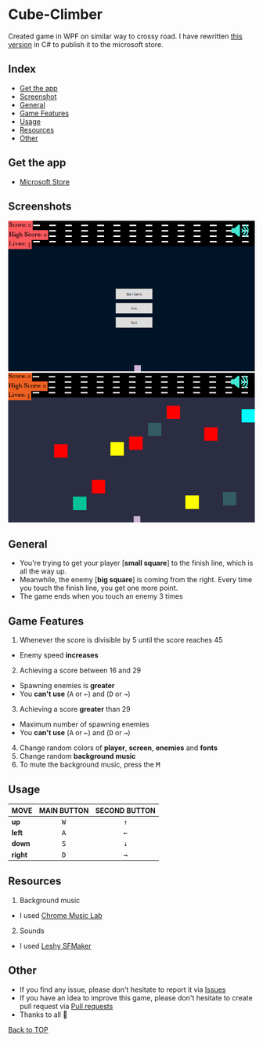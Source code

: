 # Cube-Climber
Created game in WPF on similar way to crossy road. I have rewritten [this version](https://github.com/Fearplay/cross-the-road-python) in C# to publish it to the microsoft store.

## Index
- [Get the app](#get-the-app)
- [Screenshot](#screenshot)
- [General](#general)
- [Game Features](#game-features)
- [Usage](#usage)
- [Resources](#resources)
- [Other](#other)


## Get the app
- [Microsoft Store](https://www.microsoft.com/en-us/p/cube-climber/9pf41r70pph5?activetab=pivot:overviewtab)

## Screenshots
![screenshot](CubeClimber/images/screenshots/screenshot.png)
![screenshot](CubeClimber/images/screenshots/screenshot2.png)

## General
 * You're trying to get your player [**small square**] to the finish line, which is all the way up. 
 * Meanwhile, the enemy [**big square**] is coming from the right. Every time you touch the finish line, you get one more point. 
 * The game ends when you touch an enemy 3 times

## Game Features 
 1. Whenever the score is divisible by 5 until the score reaches 45
  - Enemy speed **increases**
 2. Achieving a score between 16 and 29 
  - Spawning enemies is **greater**
  - You **can't use** (<kbd>A</kbd> or <kbd>&larr;</kbd>) and (<kbd>D</kbd> or <kbd>&rarr;</kbd>)
 3. Achieving a score **greater** than 29
  - Maximum number of spawning enemies
  - You **can't use** (<kbd>A</kbd> or <kbd>&larr;</kbd>) and (<kbd>D</kbd> or <kbd>&rarr;</kbd>)
 4. Change random colors of **player**, **screen**, **enemies** and **fonts**
 5. Change random **background music**
 6. To mute the background music, press the <kbd>M</kbd>

## Usage 
| MOVE | MAIN BUTTON | SECOND BUTTON |
| :---         |     :---:      |          :---:    |
| **up**       |<kbd>W</kbd>    |<kbd>&uarr;</kbd> |
| **left**     |<kbd>A</kbd>   |<kbd>&larr;</kbd>  |
| **down**     |<kbd>S</kbd>   |<kbd>&darr;</kbd>  |
| **right**    |<kbd>D</kbd>   |<kbd>&rarr;</kbd>  |

## Resources
 1. Background music
  - I used [Chrome Music Lab](https://musiclab.chromeexperiments.com/Song-Maker/)
 2. Sounds
  - I used [Leshy SFMaker](https://www.leshylabs.com/apps/sfMaker/)

## Other
* If you find any issue, please don't hesitate to report it via [Issues](https://github.com/Fearplay/Cube-Climber/issues)
* If you have an idea to improve this game, please don't hesitate to create pull request via [Pull requests](https://github.com/Fearplay/Cube-Climber/pulls)
* Thanks to all :green_heart:

[Back to TOP](#cube-climber)
